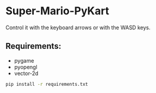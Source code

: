 # Super-Mario-PyKart

Control it with the keyboard arrows or with the WASD keys.

## Requirements:
  * pygame
  * pyopengl
  * vector-2d
  
  ```bash
 pip install -r requirements.txt
  ```
